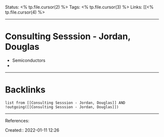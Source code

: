 Status: <% tp.file.cursor(2) %>
Tags: <% tp.file.cursor(3) %>
Links: [[<% tp.file.cursor(4) %>
___
# Consulting Sesssion - Jordan, Douglas
- Semiconductors
- 
___
# Backlinks
```dataview
list from [[Consulting Sesssion - Jordan, Douglas]] AND !outgoing([[Consulting Sesssion - Jordan, Douglas]])
```
___
References:

Created:: 2022-01-11 12:26
